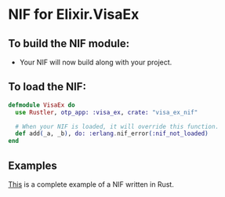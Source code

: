 # NIF for Elixir.VisaEx

## To build the NIF module:

- Your NIF will now build along with your project.

## To load the NIF:

```elixir
defmodule VisaEx do
  use Rustler, otp_app: :visa_ex, crate: "visa_ex_nif"

  # When your NIF is loaded, it will override this function.
  def add(_a, _b), do: :erlang.nif_error(:nif_not_loaded)
end
```

## Examples

[This](https://github.com/rusterlium/NifIo) is a complete example of a NIF written in Rust.
